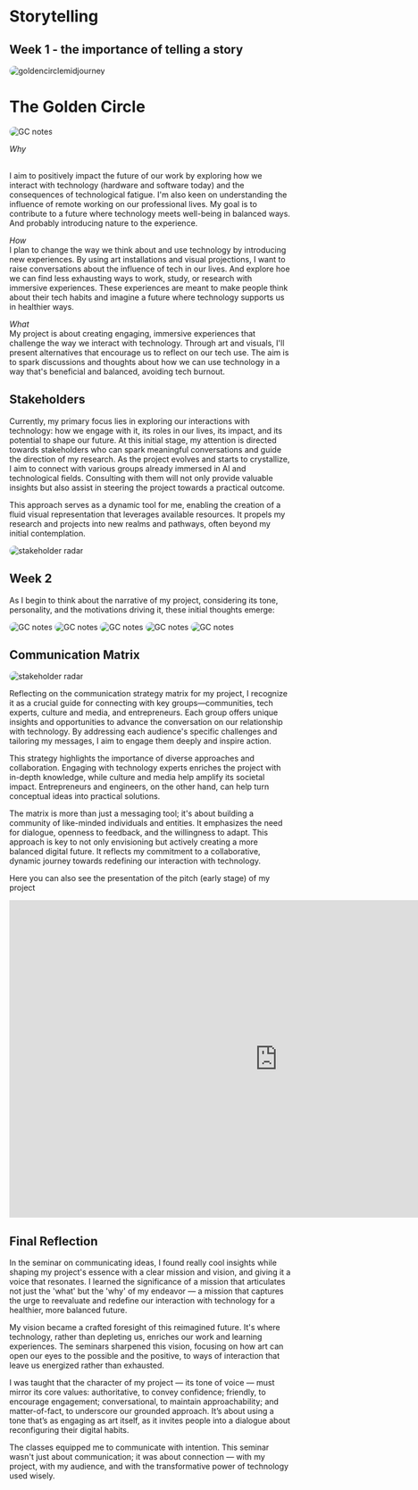 # Storytelling
## Week 1 - the importance of telling a story
<img src="../images/gc.webp" alt="goldencirclemidjourney" style="border-radius: 10px;"> 

# The Golden Circle 
<img src="../images/golden circle.JPG" alt="GC notes" style="border-radius: 10px;"> 

*Why*

 <br>
 I aim to positively impact the future of our work by exploring how we interact with technology (hardware and software today) and the consequences of technological fatigue. I'm also keen on understanding the influence of remote working on our professional lives. My goal is to contribute to a future where technology meets well-being in balanced ways. And probably introducing nature to the experience. 

*How* <br>
I plan to change the way we think about and use technology by introducing new experiences. By using art installations and visual projections, I want to raise conversations about the influence of tech in our lives. And explore hoe we can find less exhausting ways to work, study, or research with immersive experiences. These experiences are meant to make people think about their tech habits and imagine a future where technology supports us in healthier ways.

*What* <br>
My project is about creating engaging, immersive experiences that challenge the way we interact with technology. Through art and visuals, I'll present alternatives that encourage us to reflect on our tech use. The aim is to spark discussions and thoughts about how we can use technology in a way that's beneficial and balanced, avoiding tech burnout.

## Stakeholders
Currently, my primary focus lies in exploring our interactions with technology: how we engage with it, its roles in our lives, its impact, and its potential to shape our future. At this initial stage, my attention is directed towards stakeholders who can spark meaningful conversations and guide the direction of my research. As the project evolves and starts to crystallize, I aim to connect with various groups already immersed in AI and technological fields. Consulting with them will not only provide valuable insights but also assist in steering the project towards a practical outcome.

This approach serves as a dynamic tool for me, enabling the creation of a fluid visual representation that leverages available resources. It propels my research and projects into new realms and pathways, often beyond my initial contemplation.

<img src="../images/StakeholdersRadar.jpg" alt="stakeholder radar" style="border-radius: 10px;"> 

## Week 2

As I begin to think about the narrative of my project, considering its tone, personality, and the motivations driving it, these initial thoughts emerge:

<img src="../images/project3.jpeg" alt="GC notes" style="border-radius: 10px;"> 
<img src="../images/project4.jpeg" alt="GC notes" style="border-radius: 10px;"> 
<img src="../images/project5.jpeg" alt="GC notes" style="border-radius: 10px;"> 
<img src="../images/project1.jpeg" alt="GC notes" style="border-radius: 10px;"> 
<img src="../images/project2.jpeg" alt="GC notes" style="border-radius: 10px;"> 

## Communication Matrix
<img src="../images/CommunicationMatrix.jpeg" alt="stakeholder radar" style="border-radius: 10px;"> 

Reflecting on the communication strategy matrix for my project, I recognize it as a crucial guide for connecting with key groups—communities, tech experts, culture and media, and entrepreneurs. Each group offers unique insights and opportunities to advance the conversation on our relationship with technology. By addressing each audience's specific challenges and tailoring my messages, I aim to engage them deeply and inspire action.

This strategy highlights the importance of diverse approaches and collaboration. Engaging with technology experts enriches the project with in-depth knowledge, while culture and media help amplify its societal impact. Entrepreneurs and engineers, on the other hand, can help turn conceptual ideas into practical solutions.

The matrix is more than just a messaging tool; it's about building a community of like-minded individuals and entities. It emphasizes the need for dialogue, openness to feedback, and the willingness to adapt. This approach is key to not only envisioning but actively creating a more balanced digital future. It reflects my commitment to a collaborative, dynamic journey towards redefining our interaction with technology.

Here you can also see the presentation of the pitch (early stage) of my project
<iframe src="https://docs.google.com/presentation/d/e/2PACX-1vRUXBZfu4niar5LAEk4WYVjxeElSH72ns9Q0V5zPhTI4t4tppQ_WkirZqYdlDeu4Cbm1x9VeH81pVpq/embed?start=true&loop=true&delayms=3000" frameborder="0" width="960" height="569" allowfullscreen="true" mozallowfullscreen="true" webkitallowfullscreen="true"></iframe>

## Final Reflection 
In the seminar on communicating ideas, I found really cool insights while shaping my project's essence with a clear mission and vision, and giving it a voice that resonates. I learned the significance of a mission that articulates not just the 'what' but the 'why' of my endeavor — a mission that captures the urge to reevaluate and redefine our interaction with technology for a healthier, more balanced future.

My vision became a crafted foresight of this reimagined future. It's where technology, rather than depleting us, enriches our work and learning experiences. The seminars sharpened this vision, focusing on how art can open our eyes to the possible and the positive, to ways of interaction that leave us energized rather than exhausted.

I was taught that the character of my project — its tone of voice — must mirror its core values: authoritative, to convey confidence; friendly, to encourage engagement; conversational, to maintain approachability; and matter-of-fact, to underscore our grounded approach. It’s about using a tone that’s as engaging as art itself, as it invites people into a dialogue about reconfiguring their digital habits.

The classes equipped me to communicate with intention. This seminar wasn't just about communication; it was about connection — with my project, with my audience, and with the transformative power of technology used wisely.